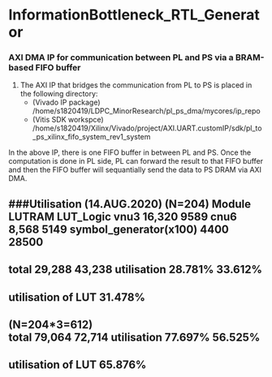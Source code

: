 # InformationBottleneck_RTL_Generator


### AXI DMA IP for communication between PL and PS via a BRAM-based FIFO buffer
1. The AXI IP that bridges the communication from PL to PS is placed in the following directory:
	* (Vivado IP package) /home/s1820419/LDPC_MinorResearch/pl_ps_dma/mycores/ip_repo
	* (Vitis SDK workspce) /home/s1820419/Xilinx/Vivado/project/AXI.UART.customIP/sdk/pl_to_ps_xilinx_fifo_system_rev1_system

In the above IP, there is one FIFO buffer in between PL and PS. Once the computation is done in PL side, PL can forward the result to that FIFO buffer and then the FIFO buffer will sequantially send the data to PS DRAM via AXI DMA.

###Utilisation (14.AUG.2020)
(N=204)
Module			LUTRAM		LUT_Logic
vnu3			16,320		9589
cnu6			8,568		5149
symbol_generator(x100)	4400		28500
---------------------------------------------------
total			29,288		43,238
utilisation		28.781%		33.612%
---------------------------------------------------
utilisation of LUT		31.478%
---------------------------------------------------

(N=204*3=612)	
total			79,064		72,714
utilisation		77.697%		56.525%
---------------------------------------------------
utilisation of LUT		65.876%
---------------------------------------------------
